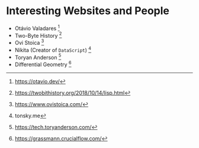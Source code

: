 # Interesting Websites and People

- Otávio Valadares [^1]
- Two-Byte History [^2]
- Ovi Stoica  [^3]
- Nikita (Creator of `DataScript`) [^4]
- Toryan Anderson [^5]
- Differential Geometry [^6]

[^1]: https://otavio.dev/
[^2]: https://twobithistory.org/2018/10/14/lisp.html
[^3]: https://www.ovistoica.com/
[^4]: tonsky.me
[^5]: https://tech.toryanderson.com/
[^6]: https://grassmann.crucialflow.com/
